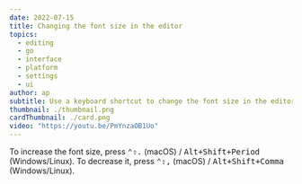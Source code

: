 ```yaml
---
date: 2022-07-15
title: Changing the font size in the editor
topics:
  - editing
  - go
  - interface
  - platform
  - settings
  - ui
author: ap
subtitle: Use a keyboard shortcut to change the font size in the editor.
thumbnail: ./thumbnail.png
cardThumbnail: ./card.png
video: "https://youtu.be/PmYnzaOB1Uo"
---
```


To increase the font size, press <kbd>⌃⇧.</kbd> (macOS) / <kbd>Alt+Shift+Period</kbd> (Windows/Linux). To decrease it, press <kbd>⌃⇧,</kbd> (macOS) / <kbd>Alt+Shift+Comma</kbd> (Windows/Linux).
